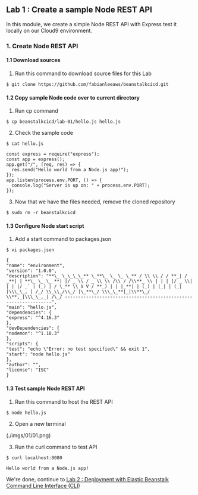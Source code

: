 ## Lab 1 : Create a sample Node REST API

In this module, we create a simple Node REST API with Express test it locally on our Cloud9 environment.

### 1. Create Node REST API

#### 1.1 Download sources

1.  Run this command to download source files for this Lab

```
$ git clone https://github.com/fabianleeaws/beanstalkcicd.git
```

#### 1.2 Copy sample Node code over to current directory

1.  Run cp command

```
$ cp beanstalkcicd/lab-01/hello.js hello.js
```

2.  Check the sample code

```
$ cat hello.js

const express = require("express");
const app = express();
app.get("/", (req, res) => {
  res.send("Hello world from a Node.js app!");
});
app.listen(process.env.PORT, () => {
  console.log("Server is up on: " + process.env.PORT);
});
```

3.  Now that we have the files needed, remove the cloned repository

```
$ sudo rm -r beanstalkcicd
```

#### 1.3 Configure Node start script

1.  Add a start command to packages.json

```
$ vi packages.json

{
"name": "environment",
"version": "1.0.0",
"description": "**\_ \_\_\_\_** \_**\_ \_ \_ \_** / \\ \\ / / **_| / _**| | **\_ \_ \_ **| |/ _ \\ / _ \\ \\ /\\ / /\\**_ \\ | | | |/ _ \\| | | |/ _` | (_) | / \_** \\ V V / **_) | | |_**| | (_) | |_| | (_| |\\\_\_, | /_/ \\_\\_/\\_/ |\_**\_/ \\\_\_**|_|\\**\_/ \\**,_|\\\_\_,_| /\_/ -----------------------------------------------------------------",
"main": "hello.js",
"dependencies": {
"express": "^4.16.3"
},
"devDependencies": {
"nodemon": "^1.18.3"
},
"scripts": {
"test": "echo \"Error: no test specified\" && exit 1",
"start": "node hello.js"
},
"author": "",
"license": "ISC"
}
```

#### 1.3 Test sample Node REST API

1.  Run this command to host the REST API

```
$ node hello.js
```

2.  Open a new terminal

(./imgs/01/01.png)

3.  Run the curl command to test API

```
$ curl localhost:8080

Hello world from a Node.js app!
```

We're done, continue to [Lab 2 : Deployment with Elastic Beanstalk Command Line Interface (CLI)](./doc-module-02.md)
